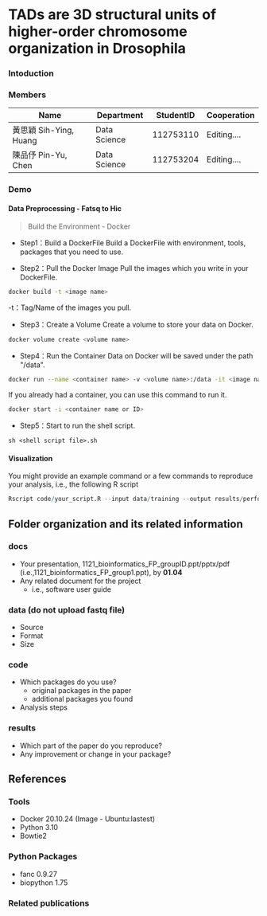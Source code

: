 # TADs are 3D structural units of higher-order chromosome organization in Drosophila
### Intoduction


### Members
|Name  | Department   | StudentID     | Cooperation                     |
|----------------|----------|-----------|--------------------------------|
| 黃思穎 Sih-Ying, Huang | Data Science | 112753110 | Editing....                     |
| 陳品伃 Pin-Yu, Chen  |  Data Science | 112753204 |  Editing....            |

### Demo 
#### Data Preprocessing - Fatsq to Hic
> Build the Environment - Docker
- Step1：Build a DockerFile
Build a DockerFile with environment, tools, packages that you need to use.

- Step2：Pull the Docker Image
Pull the images which you write in your DockerFile.
```bash
docker build -t <image name>
```
-t：Tag/Name of the images you pull.

- Step3：Create a Volume
Create a volume to store your data on Docker.
```bash
docker volume create <volume name>
```

- Step4：Run the Container
Data on Docker will be saved under the path "/data".
```bash
docker run --name <container name> -v <volume name>:/data -it <image name>
```

If you already had a container, you can use this command to run it.
```bash
docker start -i <container name or ID>
```

- Step5：Start to run the shell script.
```shell
sh <shell script file>.sh
```

#### Visualization
You might provide an example command or a few commands to reproduce your analysis, i.e., the following R script
```R
Rscript code/your_script.R --input data/training --output results/performance.tsv
```

## Folder organization and its related information
### docs
* Your presentation, 1121_bioinformatics_FP_groupID.ppt/pptx/pdf (i.e.,1121_bioinformatics_FP_group1.ppt), by **01.04**
* Any related document for the project
  * i.e., software user guide

### data (do not upload fastq file)
* Source
* Format
* Size

### code
* Which packages do you use? 
  * original packages in the paper
  * additional packages you found
* Analysis steps

### results
* Which part of the paper do you reproduce?
* Any improvement or change in your package?

## References
### Tools
- Docker 20.10.24 (Image - Ubuntu:lastest)
- Python 3.10
- Bowtie2

### Python Packages
- fanc 0.9.27
- biopython 1.75

### Related publications
